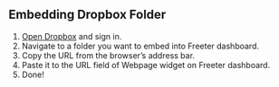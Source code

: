 ## Embedding Dropbox Folder

1. <a href="{{ curItem.homeUrl|e }}" rel="noopener noreferrer" target="_blank">Open Dropbox</a> and sign in.
2. Navigate to a folder you want to embed into Freeter dashboard.
3. Copy the URL from the browser’s address bar.
4. Paste it to the URL field of Webpage widget on Freeter dashboard.
5. Done!
